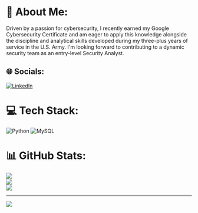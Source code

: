 # 💫 About Me:
Driven by a passion for cybersecurity, I recently earned my Google Cybersecurity Certificate and am eager to apply this knowledge alongside the discipline and analytical skills developed during my three-plus years of service in the U.S. Army. I'm looking forward to contributing to a dynamic security team as an entry-level Security Analyst.


## 🌐 Socials:
[![LinkedIn](https://img.shields.io/badge/LinkedIn-%230077B5.svg?logo=linkedin&logoColor=white)](https://www.linkedin.com/in/romar-singco-7a567b314/) 

# 💻 Tech Stack:
![Python](https://img.shields.io/badge/python-3670A0?style=for-the-badge&logo=python&logoColor=ffdd54) ![MySQL](https://img.shields.io/badge/mysql-4479A1.svg?style=for-the-badge&logo=mysql&logoColor=white)
# 📊 GitHub Stats:
![](https://github-readme-stats.vercel.app/api?username=Haisee1&theme=tokyonight&hide_border=false&include_all_commits=false&count_private=false)<br/>
![](https://nirzak-streak-stats.vercel.app/?user=Haisee1&theme=tokyonight&hide_border=false)<br/>
![](https://github-readme-stats.vercel.app/api/top-langs/?username=Haisee1&theme=tokyonight&hide_border=false&include_all_commits=false&count_private=false&layout=compact)

---
[![](https://visitcount.itsvg.in/api?id=Haisee1&icon=0&color=0)](https://visitcount.itsvg.in)

<!-- Proudly created with GPRM ( https://gprm.itsvg.in ) -->
